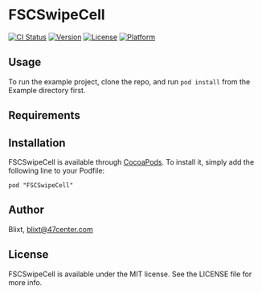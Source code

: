 # FSCSwipeCell

[![CI Status](http://img.shields.io/travis/Blixt/FSCSwipeCell.svg?style=flat)](https://travis-ci.org/Blixt/FSCSwipeCell)
[![Version](https://img.shields.io/cocoapods/v/FSCSwipeCell.svg?style=flat)](http://cocoadocs.org/docsets/FSCSwipeCell)
[![License](https://img.shields.io/cocoapods/l/FSCSwipeCell.svg?style=flat)](http://cocoadocs.org/docsets/FSCSwipeCell)
[![Platform](https://img.shields.io/cocoapods/p/FSCSwipeCell.svg?style=flat)](http://cocoadocs.org/docsets/FSCSwipeCell)

## Usage

To run the example project, clone the repo, and run `pod install` from the Example directory first.

## Requirements

## Installation

FSCSwipeCell is available through [CocoaPods](http://cocoapods.org). To install it, simply
add the following line to your Podfile:

    pod "FSCSwipeCell"

## Author

Blixt, blixt@47center.com

## License

FSCSwipeCell is available under the MIT license. See the LICENSE file for more info.
